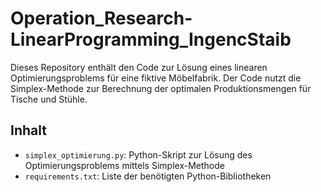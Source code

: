 # Operation_Research-LinearProgramming_IngencStaib

Dieses Repository enthält den Code zur Lösung eines linearen Optimierungsproblems für eine fiktive Möbelfabrik. Der Code nutzt die Simplex-Methode zur Berechnung der optimalen Produktionsmengen für Tische und Stühle.

## Inhalt

- `simplex_optimierung.py`: Python-Skript zur Lösung des Optimierungsproblems mittels Simplex-Methode
- `requirements.txt`: Liste der benötigten Python-Bibliotheken

